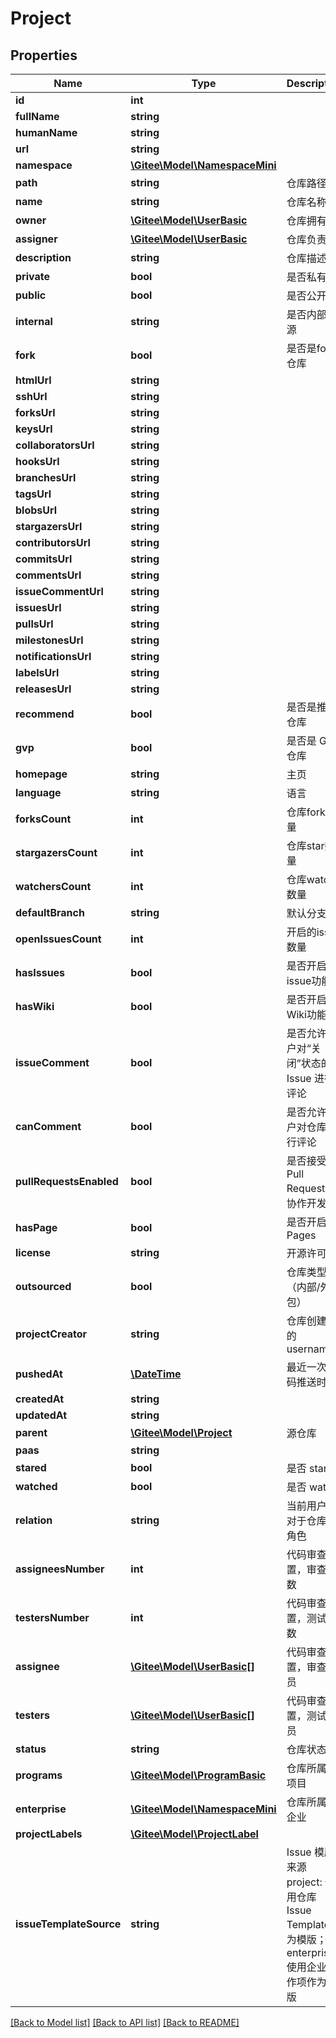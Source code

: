 # Project

## Properties
Name | Type | Description | Notes
------------ | ------------- | ------------- | -------------
**id** | **int** |  | [optional] 
**fullName** | **string** |  | [optional] 
**humanName** | **string** |  | [optional] 
**url** | **string** |  | [optional] 
**namespace** | [**\Gitee\Model\NamespaceMini**](NamespaceMini.md) |  | [optional] 
**path** | **string** | 仓库路径 | [optional] 
**name** | **string** | 仓库名称 | [optional] 
**owner** | [**\Gitee\Model\UserBasic**](UserBasic.md) | 仓库拥有者 | [optional] 
**assigner** | [**\Gitee\Model\UserBasic**](UserBasic.md) | 仓库负责人 | [optional] 
**description** | **string** | 仓库描述 | [optional] 
**private** | **bool** | 是否私有 | [optional] 
**public** | **bool** | 是否公开 | [optional] 
**internal** | **string** | 是否内部开源 | [optional] 
**fork** | **bool** | 是否是fork仓库 | [optional] 
**htmlUrl** | **string** |  | [optional] 
**sshUrl** | **string** |  | [optional] 
**forksUrl** | **string** |  | [optional] 
**keysUrl** | **string** |  | [optional] 
**collaboratorsUrl** | **string** |  | [optional] 
**hooksUrl** | **string** |  | [optional] 
**branchesUrl** | **string** |  | [optional] 
**tagsUrl** | **string** |  | [optional] 
**blobsUrl** | **string** |  | [optional] 
**stargazersUrl** | **string** |  | [optional] 
**contributorsUrl** | **string** |  | [optional] 
**commitsUrl** | **string** |  | [optional] 
**commentsUrl** | **string** |  | [optional] 
**issueCommentUrl** | **string** |  | [optional] 
**issuesUrl** | **string** |  | [optional] 
**pullsUrl** | **string** |  | [optional] 
**milestonesUrl** | **string** |  | [optional] 
**notificationsUrl** | **string** |  | [optional] 
**labelsUrl** | **string** |  | [optional] 
**releasesUrl** | **string** |  | [optional] 
**recommend** | **bool** | 是否是推荐仓库 | [optional] 
**gvp** | **bool** | 是否是 GVP 仓库 | [optional] 
**homepage** | **string** | 主页 | [optional] 
**language** | **string** | 语言 | [optional] 
**forksCount** | **int** | 仓库fork数量 | [optional] 
**stargazersCount** | **int** | 仓库star数量 | [optional] 
**watchersCount** | **int** | 仓库watch数量 | [optional] 
**defaultBranch** | **string** | 默认分支 | [optional] 
**openIssuesCount** | **int** | 开启的issue数量 | [optional] 
**hasIssues** | **bool** | 是否开启issue功能 | [optional] 
**hasWiki** | **bool** | 是否开启Wiki功能 | [optional] 
**issueComment** | **bool** | 是否允许用户对“关闭”状态的 Issue 进行评论 | [optional] 
**canComment** | **bool** | 是否允许用户对仓库进行评论 | [optional] 
**pullRequestsEnabled** | **bool** | 是否接受 Pull Request，协作开发 | [optional] 
**hasPage** | **bool** | 是否开启了 Pages | [optional] 
**license** | **string** | 开源许可 | [optional] 
**outsourced** | **bool** | 仓库类型（内部/外包） | [optional] 
**projectCreator** | **string** | 仓库创建者的 username | [optional] 
**pushedAt** | [**\DateTime**](\DateTime.md) | 最近一次代码推送时间 | [optional] 
**createdAt** | **string** |  | [optional] 
**updatedAt** | **string** |  | [optional] 
**parent** | [**\Gitee\Model\Project**](Project.md) | 源仓库 | [optional] 
**paas** | **string** |  | [optional] 
**stared** | **bool** | 是否 star | [optional] 
**watched** | **bool** | 是否 watch | [optional] 
**relation** | **string** | 当前用户相对于仓库的角色 | [optional] 
**assigneesNumber** | **int** | 代码审查设置，审查人数 | [optional] 
**testersNumber** | **int** | 代码审查设置，测试人数 | [optional] 
**assignee** | [**\Gitee\Model\UserBasic[]**](UserBasic.md) | 代码审查设置，审查人员 | [optional] 
**testers** | [**\Gitee\Model\UserBasic[]**](UserBasic.md) | 代码审查设置，测试人员 | [optional] 
**status** | **string** | 仓库状态 | [optional] 
**programs** | [**\Gitee\Model\ProgramBasic**](ProgramBasic.md) | 仓库所属的项目 | [optional] 
**enterprise** | [**\Gitee\Model\NamespaceMini**](NamespaceMini.md) | 仓库所属的企业 | [optional] 
**projectLabels** | [**\Gitee\Model\ProjectLabel**](ProjectLabel.md) |  | [optional] 
**issueTemplateSource** | **string** | Issue 模版来源 project: 使用仓库 Issue Template 作为模版； enterprise: 使用企业工作项作为模版 | [optional] 

[[Back to Model list]](../../README.md#documentation-for-models) [[Back to API list]](../../README.md#documentation-for-api-endpoints) [[Back to README]](../../README.md)


